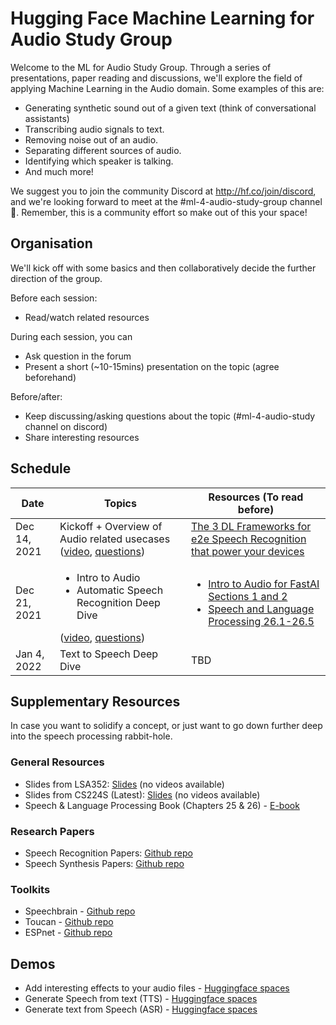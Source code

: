 # Hugging Face Machine Learning for Audio Study Group

Welcome to the ML for Audio Study Group. Through a series of presentations, paper reading and discussions, we'll explore the field of applying Machine Learning in the Audio domain. Some examples of this are:
* Generating synthetic sound out of a given text (think of conversational assistants)
* Transcribing audio signals to text.
* Removing noise out of an audio.
* Separating different sources of audio.
* Identifying which speaker is talking.
* And much more!

We suggest you to join the community Discord at http://hf.co/join/discord, and we're looking forward to meet at the #ml-4-audio-study-group channel 🤗. Remember, this is a community effort so make out of this your space!

## Organisation

We'll kick off with some basics and then collaboratively decide the further direction of the group.

Before each session: 
* Read/watch related resources

During each session, you can
* Ask question in the forum
* Present  a short (~10-15mins) presentation on the topic (agree beforehand)

Before/after:
* Keep discussing/asking questions about the topic (#ml-4-audio-study channel on discord)
* Share interesting resources

## Schedule

| Date         | Topics                                                    | Resources (To read before)                                                                                                                                                                                                           |
|--------------|-----------------------------------------------------------|--------------------------------------------------------------------------------------------------------------------------------------------------------------------------------------------------------------------------------------|
| Dec 14, 2021 | Kickoff + Overview of Audio related usecases ([video](https://www.youtube.com/watch?v=cAviRhkqdnc&ab_channel=HuggingFace), [questions](https://discuss.huggingface.co/t/ml-for-audio-study-group-kick-off-dec-14/12745))| [The 3 DL Frameworks for e2e Speech Recognition that power your devices](https://heartbeat.comet.ml/the-3-deep-learning-frameworks-for-end-to-end-speech-recognition-that-power-your-devices-37b891ddc380)                         |
| Dec 21, 2021 | <ul><li> Intro to Audio </li><li>Automatic Speech Recognition Deep Dive</li></ul> ([video](https://www.youtube.com/watch?v=D-MH6YjuIlE&ab_channel=HuggingFace), [questions](https://discuss.huggingface.co/t/ml-for-audio-study-group-intro-to-audio-and-asr-dec-21/12890))| <ul><li> [Intro to Audio for FastAI Sections 1 and 2](https://nbviewer.org/github/fastaudio/fastaudio/blob/master/docs/Introduction%20to%20Audio.ipynb) </li><li> [Speech and Language Processing 26.1-26.5](https://web.stanford.edu/~jurafsky/slp3/)</li> |
| Jan 4, 2022 | Text to Speech Deep Dive                                | TBD                                                                                                                                                                                                                                  |

## Supplementary Resources

In case you want to solidify a concept, or just want to go down further deep into the speech processing rabbit-hole.
### General Resources
* Slides from LSA352: [Slides](https://nlp.stanford.edu/courses/lsa352/) (no videos available)
* Slides from CS224S (Latest): [Slides](http://web.stanford.edu/class/cs224s/syllabus/) (no videos available)
* Speech & Language Processing Book (Chapters 25 & 26) - [E-book](https://web.stanford.edu/~jurafsky/slp3/)

### Research Papers
* Speech Recognition Papers: [Github repo](https://github.com/wenet-e2e/speech-recognition-papers)
* Speech Synthesis Papers: [Github repo](https://github.com/xcmyz/speech-synthesis-paper)

### Toolkits
* Speechbrain - [Github repo](https://speechbrain.github.io/)
* Toucan - [Github repo](https://github.com/DigitalPhonetics/IMS-Toucan)
* ESPnet - [Github repo](https://github.com/espnet/espnet)

## Demos
* Add interesting effects to your audio files - [Huggingface spaces](https://huggingface.co/spaces/akhaliq/steerable-nafx)
* Generate Speech from text (TTS) - [Huggingface spaces](https://huggingface.co/spaces/akhaliq/coqui-ai-tts)
* Generate text from Speech (ASR) - [Huggingface spaces](https://huggingface.co/spaces/facebook/XLS-R-2B-22-16)
